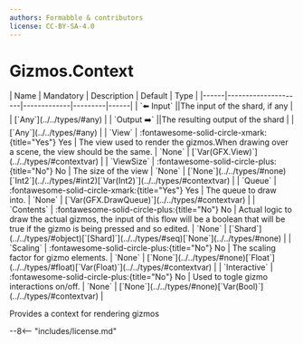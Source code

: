 ```yaml
---
authors: Formabble & contributors
license: CC-BY-SA-4.0
---
```



# Gizmos.Context

<div class="sh-parameters" markdown="1">
| Name | Mandatory | Description | Default | Type |
|------|---------------------|-------------|---------|------|
| `⬅️ Input` ||The input of the shard, if any | | [`Any`](../../types/#any) |
| `Output ➡️` ||The resulting output of the shard | | [`Any`](../../types/#any) |
| `View` | :fontawesome-solid-circle-xmark:{title="Yes"} Yes  | The view used to render the gizmos.When drawing over a scene, the view should be the same. | `None` | [`Var(GFX.View)`](../../types/#contextvar) |
| `ViewSize` | :fontawesome-solid-circle-plus:{title="No"} No  | The size of the view | `None` | [`None`](../../types/#none)[`Int2`](../../types/#int2)[`Var(Int2)`](../../types/#contextvar) |
| `Queue` | :fontawesome-solid-circle-xmark:{title="Yes"} Yes  | The queue to draw into. | `None` | [`Var(GFX.DrawQueue)`](../../types/#contextvar) |
| `Contents` | :fontawesome-solid-circle-plus:{title="No"} No  | Actual logic to draw the actual gizmos, the input of this flow will be a boolean that will be true if the gizmo is being pressed and so edited. | `None` | [`Shard`](../../types/#object)[`[Shard]`](../../types/#seq)[`None`](../../types/#none) |
| `Scaling` | :fontawesome-solid-circle-plus:{title="No"} No  | The scaling factor for gizmo elements. | `None` | [`None`](../../types/#none)[`Float`](../../types/#float)[`Var(Float)`](../../types/#contextvar) |
| `Interactive` | :fontawesome-solid-circle-plus:{title="No"} No  | Used to togle gizmo interactions on/off. | `None` | [`None`](../../types/#none)[`Var(Bool)`](../../types/#contextvar) |

</div>

Provides a context for rendering gizmos

--8<-- "includes/license.md"

